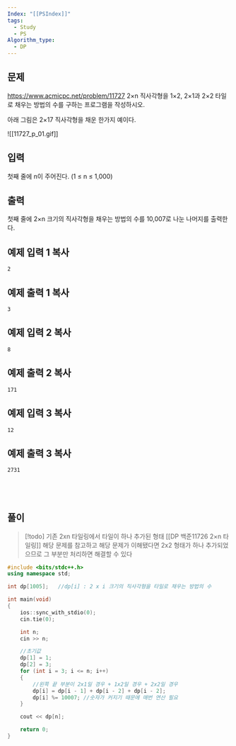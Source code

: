 ```yaml
---
Index: "[[PSIndex]]"
tags:
  - Study
  - PS
Algorithm_type:
  - DP
---
```


## 문제
https://www.acmicpc.net/problem/11727
2×n 직사각형을 1×2, 2×1과 2×2 타일로 채우는 방법의 수를 구하는 프로그램을 작성하시오.

아래 그림은 2×17 직사각형을 채운 한가지 예이다.

![[11727_p_01.gif]]

## 입력

첫째 줄에 n이 주어진다. (1 ≤ n ≤ 1,000)

## 출력

첫째 줄에 2×n 크기의 직사각형을 채우는 방법의 수를 10,007로 나눈 나머지를 출력한다.

## 예제 입력 1 복사

```
2
```
## 예제 출력 1 복사

```
3
```

## 예제 입력 2 복사

```
8
```

## 예제 출력 2 복사

```
171
```

## 예제 입력 3 복사

```
12
```

## 예제 출력 3 복사

```
2731
```
   
---
## 풀이
> [!todo] 기존 2xn 타일링에서 타일이 하나 추가된 형태
> [[DP 백준11726 2×n 타일링]] 해당 문제를 참고하고 해당 문제가 이해됐다면
> 2x2 형태가 하나 추가되었으므로 그 부분만 처리하면 해결할 수 있다
```cpp
#include <bits/stdc++.h>
using namespace std;

int dp[1005];   //dp[i] : 2 x i 크기의 직사각형을 타일로 채우는 방법의 수

int main(void) 
{
    ios::sync_with_stdio(0);
    cin.tie(0);

    int n;
    cin >> n;

    //초기값
    dp[1] = 1;
    dp[2] = 3;
    for (int i = 3; i <= n; i++)
    {
        //왼쪽 끝 부분이 2x1일 경우 + 1x2일 경우 + 2x2일 경우
        dp[i] = dp[i - 1] + dp[i - 2] + dp[i - 2];
        dp[i] %= 10007; //숫자가 커지기 때문에 매번 연산 필요
    }

    cout << dp[n];

    return 0;
}
```